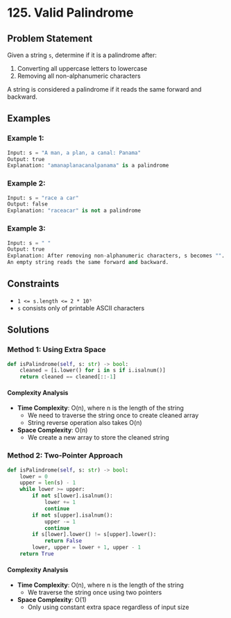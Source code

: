 # 125. Valid Palindrome

## Problem Statement
Given a string `s`, determine if it is a palindrome after:
1. Converting all uppercase letters to lowercase
2. Removing all non-alphanumeric characters

A string is considered a palindrome if it reads the same forward and backward.

## Examples

### Example 1:
```python
Input: s = "A man, a plan, a canal: Panama"
Output: true
Explanation: "amanaplanacanalpanama" is a palindrome
```

### Example 2:
```python
Input: s = "race a car"
Output: false
Explanation: "raceacar" is not a palindrome
```

### Example 3:
```python
Input: s = " "
Output: true
Explanation: After removing non-alphanumeric characters, s becomes "".
An empty string reads the same forward and backward.
```

## Constraints
- `1 <= s.length <= 2 * 10⁵`
- `s` consists only of printable ASCII characters

## Solutions

### Method 1: Using Extra Space
```python
def isPalindrome(self, s: str) -> bool:
    cleaned = [i.lower() for i in s if i.isalnum()]
    return cleaned == cleaned[::-1]
```

#### Complexity Analysis
- **Time Complexity**: O(n), where n is the length of the string
  - We need to traverse the string once to create cleaned array
  - String reverse operation also takes O(n)
- **Space Complexity**: O(n)
  - We create a new array to store the cleaned string

### Method 2: Two-Pointer Approach
```python
def isPalindrome(self, s: str) -> bool:
    lower = 0
    upper = len(s) - 1
    while lower >= upper:
        if not s[lower].isalnum():
            lower += 1
            continue
        if not s[upper].isalnum():
            upper -= 1
            continue
        if s[lower].lower() != s[upper].lower():
            return False
        lower, upper = lower + 1, upper - 1
    return True
```

#### Complexity Analysis
- **Time Complexity**: O(n), where n is the length of the string
  - We traverse the string once using two pointers
- **Space Complexity**: O(1)
  - Only using constant extra space regardless of input size
